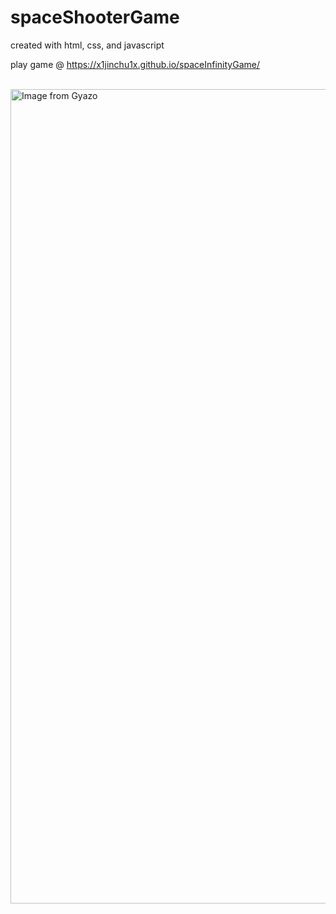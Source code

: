 # spaceShooterGame
created with html, css, and javascript

play game @ https://x1jinchu1x.github.io/spaceInfinityGame/
<br>
<br>

<a href="https://gyazo.com/751cd71dd637aa579cd9724f86385c0c"><img src="https://i.gyazo.com/751cd71dd637aa579cd9724f86385c0c.png" alt="Image from Gyazo" width="1302.8"/></a>
